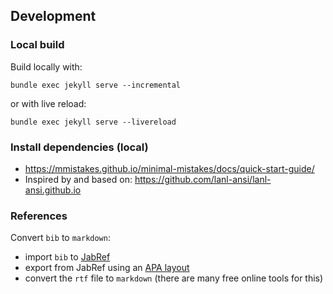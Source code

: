 
## Development

### Local build

Build locally with:

```
bundle exec jekyll serve --incremental
```

or with live reload:

```
bundle exec jekyll serve --livereload
```

### Install dependencies (local)

* https://mmistakes.github.io/minimal-mistakes/docs/quick-start-guide/
* Inspired by and based on: https://github.com/lanl-ansi/lanl-ansi.github.io

### References

Convert `bib` to `markdown`:
* import `bib` to [JabRef](https://www.jabref.org/)
* export from JabRef using an [APA layout](https://github.com/JabRef/layouts.jabref.org)
* convert the `rtf` file to `markdown` (there are many free online tools for this)
